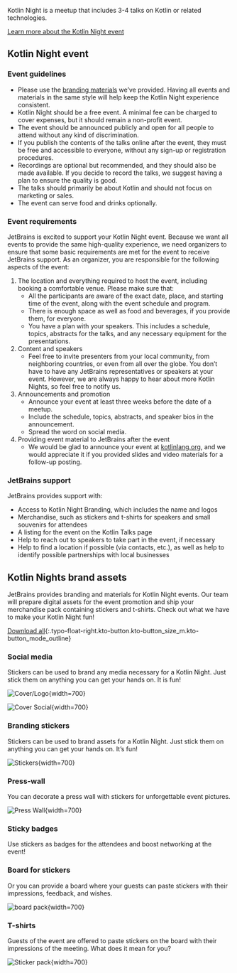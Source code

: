 [//]: # (title: Kotlin Nights branding)

Kotlin Night is a meetup that includes 3-4 talks on Kotlin or related technologies.

[Learn more about the Kotlin Night event](https://kotlinlang.org/community/events.html#kotlin-nights)

## Kotlin Night event

### Event guidelines

* Please use the [branding materials](https://drive.google.com/drive/folders/1wTJ-PiO6VvbY6XdACGLsWZ_N8KHI0Nvr) we’ve provided. Having all events and materials in the same style will help keep the Kotlin Night experience consistent.
* Kotlin Night should be a free event. A minimal fee can be charged to cover expenses, but it should remain a non-profit event.
* The event should be announced publicly and open for all people to attend without any kind of discrimination.
* If you publish the contents of the talks online after the event, they must be free and accessible to everyone, without any sign-up or registration procedures.
* Recordings are optional but recommended, and they should also be made available. If you decide to record the talks, we suggest having a plan to ensure the quality is good.
* The talks should primarily be about Kotlin and should not focus on marketing or sales.
* The event can serve food and drinks optionally.

### Event requirements

JetBrains is excited to support your Kotlin Night event. Because we want all events to provide the same high-quality experience, we need organizers to ensure that some basic requirements are met for the event to receive JetBrains support. As an organizer, you are responsible for the following aspects of the event:

1. The location and everything required to host the event, including booking a comfortable venue. Please make sure that:
    * All the participants are aware of the exact date, place, and starting time of the event, along with the event
      schedule and program.
    * There is enough space as well as food and beverages, if you provide them, for everyone.
    * You have a plan with your speakers. This includes a schedule, topics, abstracts for the talks, and any necessary equipment for the presentations.
2. Content and speakers
    * Feel free to invite presenters from your local community, from neighboring countries, or even from all over the globe. You don’t have to have any JetBrains representatives or speakers at your event. However, we are always happy to hear about more Kotlin Nights, so feel free to notify us.
3. Announcements and promotion
    * Announce your event at least three weeks before the date of a meetup.
    * Include the schedule, topics, abstracts, and speaker bios in the announcement.
    * Spread the word on social media.
4. Providing event material to JetBrains after the event
    * We would be glad to announce your event at [kotlinlang.org](https://kotlinlang.org/community/talks.html), and we would appreciate it if you provided slides and video materials for a follow-up posting.

### JetBrains support

JetBrains provides support with:

* Access to Kotlin Night Branding, which includes the name and logos
* Merchandise, such as stickers and t-shirts for speakers and small souvenirs for attendees
* A listing for the event on the Kotlin Talks page
* Help to reach out to speakers to take part in the event, if necessary
* Help to find a location if possible (via contacts, etc.), as well as help to identify possible partnerships with
  local businesses

## Kotlin Nights brand assets

JetBrains provides branding and materials for Kotlin Night events. Our team will prepare digital assets for the event promotion and ship your merchandise pack containing stickers and t-shirts. Check out what we have to make your Kotlin Night fun!

[Download all](https://drive.google.com/drive/folders/1wTJ-PiO6VvbY6XdACGLsWZ_N8KHI0Nvr){:.typo-float-right.kto-button.kto-button_size_m.kto-button_mode_outline}

### Social media

Stickers can be used to brand any media necessary for a Kotlin Night. Just stick them on anything you can get your hands on. It is fun!

![Cover/Logo](kotlin-night-cover.svg){width=700}

![Cover Social](kotlin-night-fb.svg){width=700}

### Branding stickers

Stickers can be used to brand assets for a Kotlin Night. Just stick them on anything you can get your hands on. It’s fun!

![Stickers](kotlin-night-stickers.svg){width=700}

<!-- ![Stickers usage](kotlin-night-stickers-usage.svg){width=700} -->

### Press-wall

You can decorate a press wall with stickers for unforgettable event pictures.

![Press Wall](kotlin-night-press-wall.svg){width=700}

### Sticky badges

Use stickers as badges for the attendees and boost networking at the event!

### Board for stickers

Or you can provide a board where your guests can paste stickers with their impressions, feedback, and wishes.

![board pack](kotlin-night-board.svg){width=700}

### T-shirts

Guests of the event are offered to paste stickers on the board with their impressions of the meeting. What does it mean for you?

![Sticker pack](kotlin-night-t-shirt.svg){width=700}